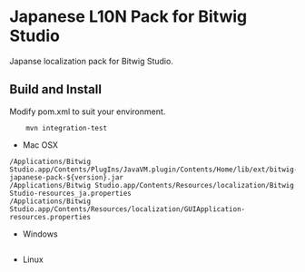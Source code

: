 Japanese L10N Pack for Bitwig Studio
================

Japanse localization pack for Bitwig Studio.

## Build and Install

Modify pom.xml to suit your environment.

```
    mvn integration-test
```

* Mac OSX
```
/Applications/Bitwig Studio.app/Contents/PlugIns/JavaVM.plugin/Contents/Home/lib/ext/bitwig-japanese-pack-${version}.jar
/Applications/Bitwig Studio.app/Contents/Resources/localization/Bitwig Studio-resources_ja.properties
/Applications/Bitwig Studio.app/Contents/Resources/localization/GUIApplication-resources.properties
```

* Windows
```
```

* Linux
```
```
